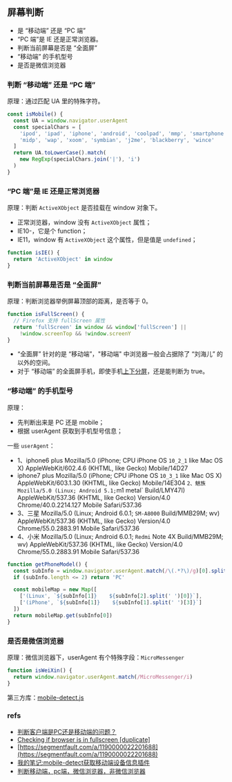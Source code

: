 ## 屏幕判断
- 是 “移动端” 还是 “PC 端”
- “PC 端”是 IE 还是正常浏览器。
- 判断当前屏幕是否是 “全面屏”
- “移动端” 的手机型号
- 是否是微信浏览器

### 判断 “移动端” 还是 “PC 端”
原理：通过匹配 UA 里的特殊字符。

``` js
const isMobile() {
  const UA = window.navigator.userAgent
  const specialChars = [
    'ipod', 'ipad', 'iphone', 'android', 'coolpad', 'mmp', 'smartphone',
    'midp', 'wap', 'xoom', 'symbian', 'j2me', 'blackberry', 'wince'
  ]
  return UA.toLowerCase().match(
    new RegExp(specialChars.join('|'), 'i')
  )
}
```

### “PC 端”是 IE 还是正常浏览器
原理：判断 `ActiveXObject` 是否挂载在 window 对象下。
- 正常浏览器，window 没有 `ActiveXObject` 属性；
- IE10-，它是个 function；
- IE11，window 有 `ActiveXObject` 这个属性，但是值是 `undefined`；

``` js
function isIE() {
  return 'ActiveXObject' in window
}
```

### 判断当前屏幕是否是 “全面屏”
原理：判断浏览器举例屏幕顶部的距离，是否等于 0。

``` js
function isFullScreen() {
  // Firefox 支持 fullScreen 属性
  return 'fullScreen' in window && window['fullScreen'] || 
    !window.screenTop && !window.screenY
}
```

- “全面屏” 针对的是 “移动端”，"移动端" 中浏览器一般会占据除了 “刘海儿” 的以外的空间。
- 对于 “移动端” 的全面屏手机，即使手机[上下分屏](https://www.sohu.com/a/121403722_210820)，还是能判断为 true。

### “移动端” 的手机型号
原理：
-  先判断出来是 PC 还是 mobile；
- 根据 userAgent 获取到手机型号信息；

一些 `userAgent`：
- 1、iphone6 plus 
Mozilla/5.0 (iPhone; CPU iPhone OS `10_2_1` like Mac OS X) AppleWebKit/602.4.6 (KHTML, like Gecko) Mobile/14D27
- iphone7 plus
Mozilla/5.0 (iPhone; CPU iPhone OS `10_3_1`  like Mac OS X) AppleWebKit/603.1.30 (KHTML, like Gecko) Mobile/14E304
` 2、魅族
Mozilla/5.0 (Linux; Android 5.1; `m1 metal` Build/LMY47I) AppleWebKit/537.36 (KHTML, like Gecko) Version/4.0 Chrome/40.0.2214.127 Mobile Safari/537.36
- 3、三星
Mozilla/5.0 (Linux; Android 6.0.1; `SM-A8000` Build/MMB29M; wv) AppleWebKit/537.36 (KHTML, like Gecko) Version/4.0 Chrome/55.0.2883.91 Mobile Safari/537.36
- 4、小米
Mozilla/5.0 (Linux; Android 6.0.1; `Redmi` Note 4X Build/MMB29M; wv) AppleWebKit/537.36 (KHTML, like Gecko) Version/4.0 Chrome/55.0.2883.91 Mobile Safari/537.36

``` js
function getPhoneModel() {
  const subInfo = window.navigator.userAgent.match(/\(.*?\)/g)[0].split('; ')
  if (subInfo.length <= 2) return 'PC'

  const mobileMap = new Map([
    ['(Linux', `${subInfo[1]}    ${subInfo[2].split(' ')[0]}`],
    ['(iPhone', `${subInfo[1]}    ${subInfo[1].split(' ')[3]}`]
  ])
  return mobileMap.get(subInfo[0])
}
```

### 是否是微信浏览器
原理：微信浏览器下，userAgent 有个特殊字段：`MicroMessenger`

``` js
function isWeiXin() {
  return window.navigator.userAgent.match(/MicroMessenger/i)
}
```

第三方库：[mobile-detect.js](https://github.com/hgoebl/mobile-detect.js)

### refs
- [判断客户端是PC还是移动端的问题？](https://segmentfault.com/q/1010000013079292)
- [Checking if browser is in fullscreen [duplicate]](https://stackoverflow.com/questions/2863351/checking-if-browser-is-in-fullscreen)
- [https://segmentfault.com/a/1190000022201688](https://segmentfault.com/a/1190000022201688)
- [我的笔记:mobile-detect获取移动端设备信息插件](https://juejin.cn/post/6844904182034464782)
- [判断移动端，pc端，微信浏览器，非微信浏览器](https://www.jianshu.com/p/6de5e6730a68)
